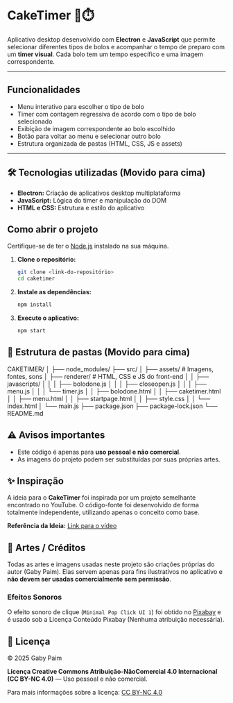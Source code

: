 # CakeTimer 🍰⏱️
Aplicativo desktop desenvolvido com **Electron** e **JavaScript** que permite selecionar diferentes tipos de bolos e acompanhar o tempo de preparo com um **timer visual**. Cada bolo tem um tempo específico e uma imagem correspondente.

---

## Funcionalidades

-   Menu interativo para escolher o tipo de bolo
-   Timer com contagem regressiva de acordo com o tipo de bolo selecionado
-   Exibição de imagem correspondente ao bolo escolhido
-   Botão para voltar ao menu e selecionar outro bolo
-   Estrutura organizada de pastas (HTML, CSS, JS e assets)

---

## 🛠️ Tecnologias utilizadas (Movido para cima)

-   **Electron:** Criação de aplicativos desktop multiplataforma
-   **JavaScript:** Lógica do timer e manipulação do DOM
-   **HTML e CSS:** Estrutura e estilo do aplicativo

## Como abrir o projeto

Certifique-se de ter o [Node.js](https://nodejs.org/) instalado na sua máquina.

1.  **Clone o repositório:**

    ```bash
    git clone <link-do-repositório>
    cd caketimer
    ```

2.  **Instale as dependências:**

    ```bash
    npm install
    ```

3.  **Execute o aplicativo:**

    ```bash
    npm start
    ```

## 📁 Estrutura de pastas (Movido para cima)

CAKETIMER/
│
├── node_modules/
├── src/
│   ├── assets/              # Imagens, fontes, sons
│   ├── renderer/            # HTML, CSS e JS do front-end
│   │   ├── javascripts/
│   │   │   ├── bolodone.js
│   │   │   ├── closeopen.js
│   │   │   ├── menu.js
│   │   │   └── timer.js
│   │   ├── bolodone.html
│   │   ├── caketimer.html
│   │   ├── menu.html
│   │   ├── startpage.html
│   │   ├── style.css
│   │   └── index.html
│   └── main.js
├── package.json
├── package-lock.json
└── README.md

## ⚠️ Avisos importantes

-   Este código é apenas para **uso pessoal e não comercial**.
-   As imagens do projeto podem ser substituídas por suas próprias artes.

## ✨ Inspiração

A ideia para o **CakeTimer** foi inspirada por um projeto semelhante encontrado no YouTube. O código-fonte foi desenvolvido de forma totalmente independente, utilizando apenas o conceito como base.

**Referência da Ideia:** [Link para o vídeo](https://www.youtube.com/watch?v=4TODW-IP4XM)

## 🎨 Artes / Créditos

Todas as artes e imagens usadas neste projeto são criações próprias do autor (Gaby Paim). Elas servem apenas para fins ilustrativos no aplicativo e **não devem ser usadas comercialmente sem permissão**.

### Efeitos Sonoros
O efeito sonoro de clique (`Minimal Pop Click UI 1`) foi obtido no [Pixabay](https://pixabay.com/pt/sound-effects/minimal-pop-click-ui-1-198301/) e é usado sob a Licença Conteúdo Pixabay (Nenhuma atribuição necessária).

## 📝 Licença

© 2025 Gaby Paim

**Licença Creative Commons Atribuição-NãoComercial 4.0 Internacional (CC BY-NC 4.0)** — Uso pessoal e não comercial.

Para mais informações sobre a licença: [CC BY-NC 4.0](https://creativecommons.org/licenses/by-nc/4.0/deed.pt)